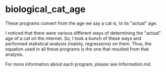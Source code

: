 # biological_cat_age
These programs convert from the age we say a cat is, to its "actual" age.

I noticed that there were various different ways of determining the "actual" age of a cat on the internet. So, I took a bunch of these ways and performed statistical analysis (mainly, regressions) on them. Thus, the equation used in all these programs is the one that resulted from that analysis. 

For more information about each program, please see Information.md.